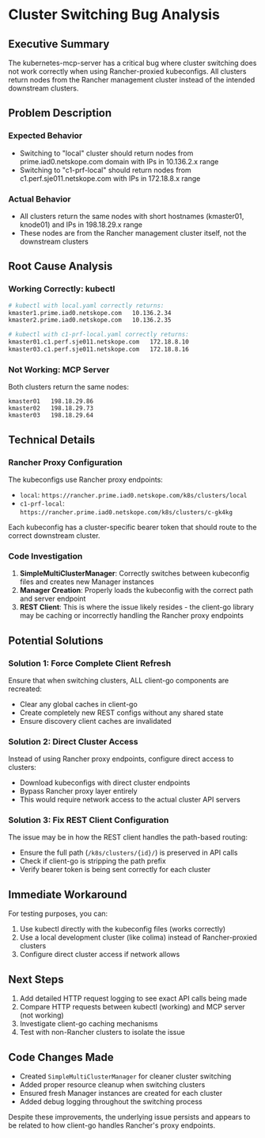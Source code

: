 # Cluster Switching Bug Analysis

## Executive Summary
The kubernetes-mcp-server has a critical bug where cluster switching does not work correctly when using Rancher-proxied kubeconfigs. All clusters return nodes from the Rancher management cluster instead of the intended downstream clusters.

## Problem Description

### Expected Behavior
- Switching to "local" cluster should return nodes from prime.iad0.netskope.com domain with IPs in 10.136.2.x range
- Switching to "c1-prf-local" should return nodes from c1.perf.sje011.netskope.com with IPs in 172.18.8.x range

### Actual Behavior
- All clusters return the same nodes with short hostnames (kmaster01, knode01) and IPs in 198.18.29.x range
- These nodes are from the Rancher management cluster itself, not the downstream clusters

## Root Cause Analysis

### Working Correctly: kubectl
```bash
# kubectl with local.yaml correctly returns:
kmaster1.prime.iad0.netskope.com   10.136.2.34
kmaster2.prime.iad0.netskope.com   10.136.2.35

# kubectl with c1-prf-local.yaml correctly returns:
kmaster01.c1.perf.sje011.netskope.com   172.18.8.10
kmaster03.c1.perf.sje011.netskope.com   172.18.8.16
```

### Not Working: MCP Server
Both clusters return the same nodes:
```
kmaster01   198.18.29.86
kmaster02   198.18.29.73
kmaster03   198.18.29.64
```

## Technical Details

### Rancher Proxy Configuration
The kubeconfigs use Rancher proxy endpoints:
- `local`: `https://rancher.prime.iad0.netskope.com/k8s/clusters/local`
- `c1-prf-local`: `https://rancher.prime.iad0.netskope.com/k8s/clusters/c-gk4kg`

Each kubeconfig has a cluster-specific bearer token that should route to the correct downstream cluster.

### Code Investigation
1. **SimpleMultiClusterManager**: Correctly switches between kubeconfig files and creates new Manager instances
2. **Manager Creation**: Properly loads the kubeconfig with the correct path and server endpoint
3. **REST Client**: This is where the issue likely resides - the client-go library may be caching or incorrectly handling the Rancher proxy endpoints

## Potential Solutions

### Solution 1: Force Complete Client Refresh
Ensure that when switching clusters, ALL client-go components are recreated:
- Clear any global caches in client-go
- Create completely new REST configs without any shared state
- Ensure discovery client caches are invalidated

### Solution 2: Direct Cluster Access
Instead of using Rancher proxy endpoints, configure direct access to clusters:
- Download kubeconfigs with direct cluster endpoints
- Bypass Rancher proxy layer entirely
- This would require network access to the actual cluster API servers

### Solution 3: Fix REST Client Configuration
The issue may be in how the REST client handles the path-based routing:
- Ensure the full path (`/k8s/clusters/{id}/`) is preserved in API calls
- Check if client-go is stripping the path prefix
- Verify bearer token is being sent correctly for each cluster

## Immediate Workaround
For testing purposes, you can:
1. Use kubectl directly with the kubeconfig files (works correctly)
2. Use a local development cluster (like colima) instead of Rancher-proxied clusters
3. Configure direct cluster access if network allows

## Next Steps
1. Add detailed HTTP request logging to see exact API calls being made
2. Compare HTTP requests between kubectl (working) and MCP server (not working)
3. Investigate client-go caching mechanisms
4. Test with non-Rancher clusters to isolate the issue

## Code Changes Made
- Created `SimpleMultiClusterManager` for cleaner cluster switching
- Added proper resource cleanup when switching clusters
- Ensured fresh Manager instances are created for each cluster
- Added debug logging throughout the switching process

Despite these improvements, the underlying issue persists and appears to be related to how client-go handles Rancher's proxy endpoints.